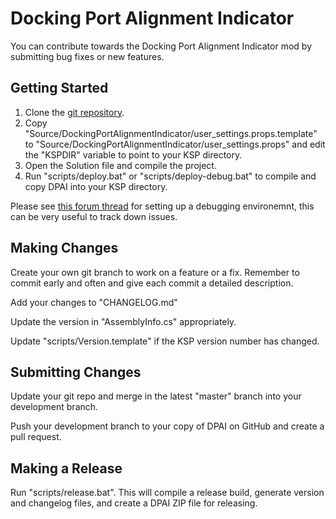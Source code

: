 # Docking Port Alignment Indicator

You can contribute towards the Docking Port Alignment Indicator mod by
submitting bug fixes or new features.

## Getting Started

1. Clone the [git repository][DPAI_Git].
2. Copy "Source/DockingPortAlignmentIndicator/user_settings.props.template" to
"Source/DockingPortAlignmentIndicator/user_settings.props" and edit the
"KSPDIR" variable to point to your KSP directory.
3. Open the Solution file and compile the project.
4. Run "scripts/deploy.bat" or "scripts/deploy-debug.bat" to compile and copy
DPAI into your KSP directory.

Please see [this forum thread][KSP_Debugging] for setting up a debugging
environemnt, this can be very useful to track down issues.

## Making Changes

Create your own git branch to work on a feature or a fix. Remember to commit
early and often and give each commit a detailed description.

Add your changes to "CHANGELOG.md"

Update the version in "AssemblyInfo.cs" appropriately.

Update "scripts/Version.template" if the KSP version number has changed.

## Submitting Changes

Update your git repo and merge in the latest "master" branch into your
development branch.

Push your development branch to your copy of DPAI on GitHub and create a
pull request.

## Making a Release

Run "scripts/release.bat". This will compile a release build, generate version
and changelog files, and create a DPAI ZIP file for releasing.


[DPAI_Git]: https://github.com/bfishman/Docking-Port-Alignment-Indicator
[KSP_Debugging]: https://forum.kerbalspaceprogram.com/index.php?showtopic=102909

